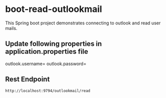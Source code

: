# boot-read-outlookmail
This Spring boot project demonstrates connecting to outlook and read user mails.

## Update following properties in application.properties file
outlook.username=
outlook.password=

## Rest Endpoint
```
http://localhost:9794/outlookmail/read
```
